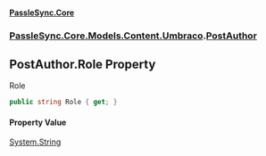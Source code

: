 #### [PassleSync.Core](index.md 'index')
### [PassleSync.Core.Models.Content.Umbraco](PassleSync.Core.Models.Content.Umbraco.md 'PassleSync.Core.Models.Content.Umbraco').[PostAuthor](PassleSync.Core.Models.Content.Umbraco.PostAuthor.md 'PassleSync.Core.Models.Content.Umbraco.PostAuthor')

## PostAuthor.Role Property

Role

```csharp
public string Role { get; }
```

#### Property Value
[System.String](https://docs.microsoft.com/en-us/dotnet/api/System.String 'System.String')